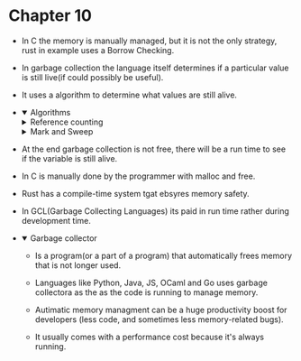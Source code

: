 # Chapter 10

- In C the memory is manually managed, but it is not the only strategy, rust in
  example uses a Borrow Checking.

- In garbage collection the language itself determines if a particular value
  is still live(if could possibly be useful).

- It uses a algorithm to determine what values are still alive.

- <details open>
  <summary>Algorithms</summary>

    <details>
    <summary>Reference counting</summary>

      - Simplest version of garabage collection.

      - Every object has an additional field that is it's count.

      - *Increment:* When the object is created or some other variable references
        the object.

      - *Decrement and free:* When the refactor reaches 0, there are no references
        to the object, the memory is free.

      - Once is 0 that memory goes back to the O.S.

      - Inability to track cicles.

      - Everytime an operation is done all the objects have to be modified.
  </details>

    <details>
    <summary>Mark and Sweep</summary>

      - Find all the variable that are directly reference by the stack frames.

      - Trace through all of the conections of those variables to find anyother
        that are referenced.

      - Once traced those who are directly and indriectly referenced are marked
        and those who are not referenced can be sweep.

      - More complex but can handled certain cases that at least naive reference
        counting can't handle, like cicles.

      - Dosent require to do operation every single time that is touched or
        references a variable.

      - <details>
        <summary>Pros</summary>

        -
        </details>

  </details>
  </details>

- At the end garbage collection is not free, there will be a run time to see if
  the variable is still alive.

- In C is manually done by the programmer with malloc and free.

- Rust has a compile-time system tgat ebsyres memory safety.

- In GCL(Garbage Collecting Languages) its paid in run time rather during
  development time.

- <details open>
  <summary>Garbage collector</summary>

    - Is a program(or a part of a program) that automatically frees memory that is
      not longer used.

    - Languages like Python, Java, JS, OCaml and Go uses garbage collectora as the
      as the code is running to manage memory.

    - Autimatic memory managment can be a huge productivity boost for developers
      (less code, and sometimes less memory-related bugs).

    - It usually comes with a performance cost because it's always running.
  </details>
